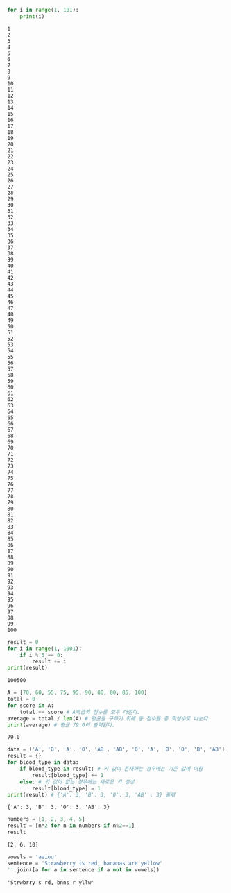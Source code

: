 

```python
for i in range(1, 101):
    print(i)
```

    1
    2
    3
    4
    5
    6
    7
    8
    9
    10
    11
    12
    13
    14
    15
    16
    17
    18
    19
    20
    21
    22
    23
    24
    25
    26
    27
    28
    29
    30
    31
    32
    33
    34
    35
    36
    37
    38
    39
    40
    41
    42
    43
    44
    45
    46
    47
    48
    49
    50
    51
    52
    53
    54
    55
    56
    57
    58
    59
    60
    61
    62
    63
    64
    65
    66
    67
    68
    69
    70
    71
    72
    73
    74
    75
    76
    77
    78
    79
    80
    81
    82
    83
    84
    85
    86
    87
    88
    89
    90
    91
    92
    93
    94
    95
    96
    97
    98
    99
    100



```python
result = 0
for i in range(1, 1001):
    if i % 5 == 0:
        result += i
print(result)
```

    100500



```python
A = [70, 60, 55, 75, 95, 90, 80, 80, 85, 100]
total = 0
for score in A:
    total += score # A학급의 점수를 모두 더한다.
average = total / len(A) # 평균을 구하기 위해 총 점수를 총 학생수로 나눈다.
print(average) # 평균 79.0이 출력된다.
```

    79.0



```python
data = ['A', 'B', 'A', 'O', 'AB', 'AB', 'O', 'A', 'B', 'O', 'B', 'AB']
result = {}
for blood_type in data:
    if blood_type in result: # 키 값이 존재하는 경우에는 기존 값에 더함
        result[blood_type] += 1
    else: # 키 값이 없는 경우에는 새로운 키 생성
        result[blood_type] = 1
print(result) # {'A': 3, 'B': 3, '0': 3, 'AB' : 3} 출렦
```

    {'A': 3, 'B': 3, 'O': 3, 'AB': 3}



```python
numbers = [1, 2, 3, 4, 5]
result = [n*2 for n in numbers if n%2==1]
result
```




    [2, 6, 10]




```python
vowels = 'aeiou'
sentence = 'Strawberry is red, bananas are yellow'
''.join([a for a in sentence if a not in vowels])
```




    'Strwbrry s rd, bnns r yllw'


